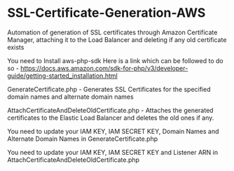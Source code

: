 # SSL-Certificate-Generation-AWS
Automation of generation of SSL certificates through Amazon Certificate Manager, attaching it to the Load Balancer and deleting if any old certificate exists

You need to Install aws-php-sdk Here is a link which can be followed to do so - https://docs.aws.amazon.com/sdk-for-php/v3/developer-guide/getting-started_installation.html

GenerateCertificate.php - Generates SSL Certificates for the specified domain names and alternate domain names

AttachCertificateAndDeleteOldCertificate.php - Attaches the generated certificates to the Elastic Load Balancer and deletes the old ones if any.

You need to update your IAM KEY, IAM SECRET KEY, Domain Names and Alternate Domain Names in GenerateCertificate.php

You need to update your IAM KEY, IAM SECRET KEY and Listener ARN in AttachCertificateAndDeleteOldCertificate.php